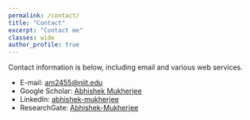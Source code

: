 ```yaml
---
permalink: /contact/
title: "Contact"
excerpt: "Contact me"
classes: wide
author_profile: true
---
```

Contact information is below, including email and various web services.  

* E-mail: [am2455@njit.edu](mailto:am2455@njit.edu)
* Google Scholar: [Abhishek Mukherjee](https://scholar.google.com/citations?user=K2SRNu4AAAAJ&hl=en&authuser=1)
* LinkedIn: [abhishek-mukherjee](http://www.linkedin.com/in/abhishek-mukherjee-24078888/)
* ResearchGate: [Abhishek-Mukherjee](https://www.researchgate.net/profile/Abhishek-Mukherjee-8)
